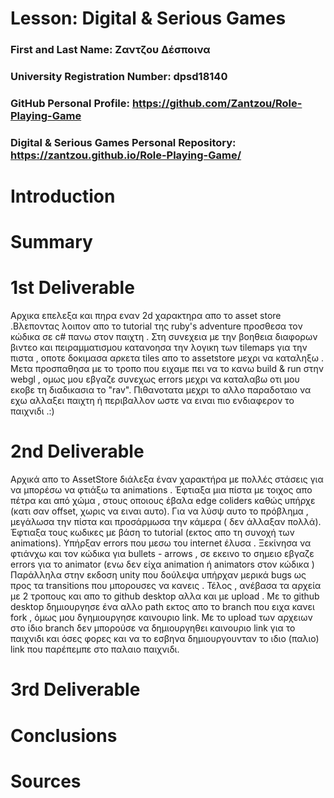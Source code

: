 # Lesson: Digital & Serious Games

### First and Last Name: Ζαντζου Δέσποινα 
### University Registration Number: dpsd18140
### GitHub Personal Profile: https://github.com/Zantzou/Role-Playing-Game
### Digital & Serious Games Personal Repository: https://zantzou.github.io/Role-Playing-Game/

# Introduction


# Summary


# 1st Deliverable 
Αρχικα επελεξα και πηρα εναν 2d χαρακτηρα απο το asset store .Βλεποντας λοιπον απο το tutorial της ruby's adventure προσθεσα τον κώδικα σε c# πανω στον παιχτη .
Στη συνεχεια με την βοηθεια διαφορων βιντεο και πειραμματισμου κατανοησα την λογικη των tilemaps για την πιστα , οποτε δοκιμασα αρκετα tiles  απο το assetstore μεχρι να καταληξω . Μετα προσπαθησα με το τροπο που ειχαμε πει να το κανω build & run στην webgl , ομως μου εβγαζε συνεχως errors μεχρι να καταλαβω οτι μου εκοβε τη διαδικασια το "rav". Πιθανοτατα μεχρι το αλλο παραδοταιο να εχω αλλαξει παιχτη ή περιβαλλον ωστε να ειναι πιο ενδιαφερον το παιχνιδι .:) 



# 2nd Deliverable
Αρχικά απο το AssetStore διάλεξα έναν χαρακτήρα με πολλές στάσεις για να μπορέσω να φτιάξω τα animations .
Έφτιαξα μια πίστα με τοιχος απο πέτρα και από χώμα , στους οποιους έβαλα  edge coliders  καθώς υπήρχε (κατι σαν offset, χωρις να ειναι αυτο). Για να λύσψ αυτο το πρόβλημα , μεγάλωσα την πίστα και προσάρμωσα την κάμερα ( δεν άλλαξαν πολλά).
Έφτιαξα τους κωδικες με βάση το tutorial (εκτος απο τη συνοχή των animations). Υπήρξαν errors  που μεσω του internet  έλυσα .
Ξεκίνησα να φτιάνχω και τον κώδικα για bullets - arrows , σε εκεινο το σημειο εβγαζε errors για το animator (ενω δεν είχα animation ή  animators  στον κώδικα )
Παράλληλα στην εκδοση unity που δούλεψα υπήρχαν μερικά bugs ως προς τα transitions που μπορουσες να κανεις .
Τέλος , ανέβασα τα αρχεία με 2 τροπους και απο το  github desktop  αλλα και με upload .
Με το github desktop δημιουργησε ένα αλλο path  εκτος απο το branch  που ειχα κανει fork , όμως μου δγημιουργησε καινουριο link.
Mε το upload  των αρχειων στο ίδιο branch δεν μπορούσε να δημιουργηθει καινουριο link  για το παιχνιδι και όσες φορες και να το εσβηνα δημιουργουνταν το ιδιο (παλιο) link που παρέπεμπε στο παλαιο παιχνιδι.


# 3rd Deliverable 


# Conclusions


# Sources
